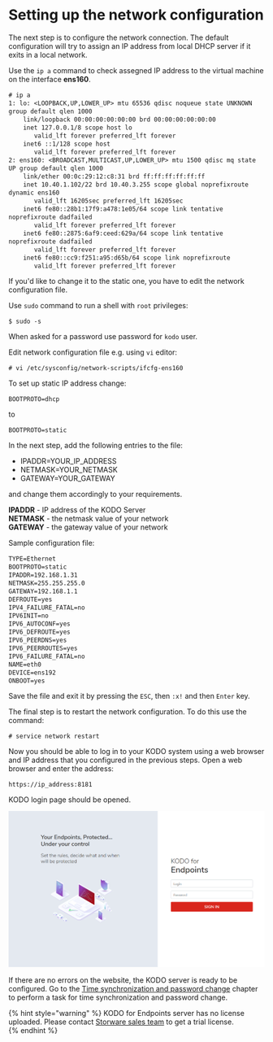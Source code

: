 # Setting up the network configuration

The next step is to configure the network connection. The default configuration will try to assign an IP address from local DHCP server if it exits in a local network. 

Use the `ip a`  command to check assegned IP address to the virtual machine on the interface **ens160**.

```text
# ip a
1: lo: <LOOPBACK,UP,LOWER_UP> mtu 65536 qdisc noqueue state UNKNOWN group default qlen 1000
    link/loopback 00:00:00:00:00:00 brd 00:00:00:00:00:00
    inet 127.0.0.1/8 scope host lo
       valid_lft forever preferred_lft forever
    inet6 ::1/128 scope host
       valid_lft forever preferred_lft forever
2: ens160: <BROADCAST,MULTICAST,UP,LOWER_UP> mtu 1500 qdisc mq state UP group default qlen 1000
    link/ether 00:0c:29:12:c8:31 brd ff:ff:ff:ff:ff:ff
    inet 10.40.1.102/22 brd 10.40.3.255 scope global noprefixroute dynamic ens160
       valid_lft 16205sec preferred_lft 16205sec
    inet6 fe80::28b1:17f9:a478:1e05/64 scope link tentative noprefixroute dadfailed
       valid_lft forever preferred_lft forever
    inet6 fe80::2875:6af9:ceed:629a/64 scope link tentative noprefixroute dadfailed
       valid_lft forever preferred_lft forever
    inet6 fe80::cc9:f251:a95:d65b/64 scope link noprefixroute
       valid_lft forever preferred_lft forever
```

If you'd like to change it to the static one, you have to edit the network configuration file. 

Use `sudo` command to run a shell with `root` privileges:

```text
$ sudo -s
```

When asked for a password use password for `kodo` user.

Edit network configuration file e.g. using `vi` editor:

```text
# vi /etc/sysconfig/network-scripts/ifcfg-ens160
```

To set up static IP address change:

```text
BOOTPROTO=dhcp
```

to

```text
BOOTPROTO=static
```

In the next step, add the following entries to the file:

* IPADDR=YOUR\_IP\_ADDRESS
* NETMASK=YOUR\_NETMASK
* GATEWAY=YOUR\_GATEWAY

and change them accordingly to your requirements.

**IPADDR** - IP address of the KODO Server  
**NETMASK** - the netmask value of your network  
**GATEWAY** - the gateway value of your network

Sample configuration file:

```text
TYPE=Ethernet
BOOTPROTO=static
IPADDR=192.168.1.31
NETMASK=255.255.255.0
GATEWAY=192.168.1.1
DEFROUTE=yes
IPV4_FAILURE_FATAL=no
IPV6INIT=no
IPV6_AUTOCONF=yes
IPV6_DEFROUTE=yes
IPV6_PEERDNS=yes
IPV6_PEERROUTES=yes
IPV6_FAILURE_FATAL=no
NAME=eth0
DEVICE=ens192
ONBOOT=yes
```

Save the file and exit it by pressing the `ESC`, then `:x!` and then `Enter` key.

The final step is to restart the network configuration. To do this use the command:

```text
# service network restart
```

Now you should be able to log in to your KODO system using a web browser and IP address that you configured in the previous steps. Open a  web browser and enter the address:

```text
https://ip_address:8181
```

KODO login page should be opened.

![](../../.gitbook/assets/image%20%286%29.png)

If there are no errors on the website, the KODO server is ready to be configured. Go to the [Time synchronization and password change](time-synchronization-and-password-changing.md) chapter to perform a task for time synchronization and password change.

{% hint style="warning" %}
KODO for Endpoints server has no license uploaded. Please contact [Storware sales team](mailto:sales@storware.eu) to get a trial license.  
{% endhint %}

